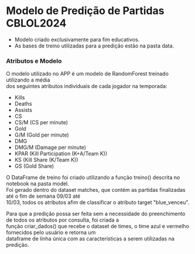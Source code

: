 # Modelo de Predição de Partidas CBLOL2024

* Modelo criado exclusivamente para fim educativos.
* As bases de treino utilizadas para a predição estão na pasta data.

### Atributos e Modelo

O modelo utilizado no APP é um modelo de RandomForest treinado utilizando a média  
dos seguintes atributos individuais de cada jogador na temporada:

* Kills
* Deaths
* Assists
* CS
* CS/M (CS per minute)
* Gold
* G/M (Gold per minute)
* DMG
* DMG/M (Damage per minute)
* KPAR (Kill Participation (K+A/Team K))
* KS (Kill Share (K/Team K))
* GS (Gold Share)

O DataFrame de treino foi criado utilizando a função treino() descrita no notebook na pasta model.  
Foi gerado dentro do dataset matches, que contém as partidas finalizadas até o fim de semana 09/03 até  
10/03, todos os atributos afim de classificar o atributo target "blue_venceu".

Para que a predição possa ser feita sem a necessidade do preenchimento de todos os atributos por consulta, foi criada a  
função criar_dados() que recebe o dataset de times, o time azul e vermelho fornecidos pelo usuário e retorna um  
dataframe de linha única com as características a serem utilizadas na predição.




